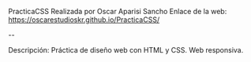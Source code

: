 
PracticaCSS
Realizada por Oscar Aparisi Sancho
Enlace de la web: https://oscarestudioskr.github.io/PracticaCSS/

--

Descripción:
Práctica de diseño web con HTML y CSS.
Web responsiva.



